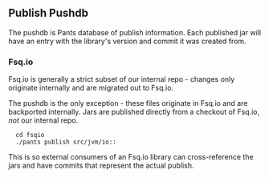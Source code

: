 ## Publish Pushdb

The pushdb is Pants database of publish information. Each published jar will have an entry with the library's version and commit it was created from.


### Fsq.io
Fsq.io is generally a strict subset of our internal repo - changes only originate internally and are migrated out to Fsq.io.

The pushdb is the only exception - these files originate in Fsq.io and are backported internally. Jars are published directly from a checkout of Fsq.io, _not_ our internal repo.

      cd fsqio
      ./pants publish src/jvm/io::

This is so external consumers of an Fsq.io library can cross-reference the jars and have commits that represent the actual publish.
